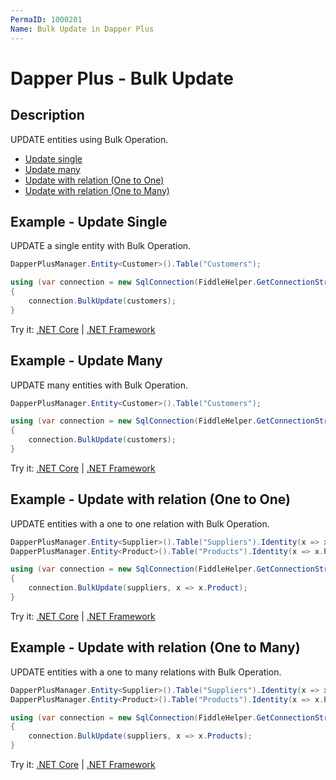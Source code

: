 ```yaml
---
PermaID: 1000201
Name: Bulk Update in Dapper Plus
---
```


# Dapper Plus - Bulk Update

## Description

UPDATE entities using Bulk Operation.

- [Update single](#example---update-single)
- [Update many](#example---update-many)
- [Update with relation (One to One)](#example---update-with-relation-one-to-one)
- [Update with relation (One to Many)](#example---update-with-relation-one-to-many)

## Example - Update Single
UPDATE a single entity with Bulk Operation.

```csharp
DapperPlusManager.Entity<Customer>().Table("Customers"); 

using (var connection = new SqlConnection(FiddleHelper.GetConnectionStringSqlServerW3Schools()))
{
    connection.BulkUpdate(customers);
}    
```
Try it: [.NET Core](https://dotnetfiddle.net/wUbog7) | [.NET Framework](https://dotnetfiddle.net/o1WkMA)

## Example - Update Many
UPDATE many entities with Bulk Operation.

```csharp
DapperPlusManager.Entity<Customer>().Table("Customers");

using (var connection = new SqlConnection(FiddleHelper.GetConnectionStringSqlServerW3Schools()))
{
    connection.BulkUpdate(customers);
}    
```
Try it: [.NET Core](https://dotnetfiddle.net/23NZSH) | [.NET Framework](hhttps://dotnetfiddle.net/10RLzV)

## Example - Update with relation (One to One)
UPDATE entities with a one to one relation with Bulk Operation.

```csharp
DapperPlusManager.Entity<Supplier>().Table("Suppliers").Identity(x => x.SupplierID);
DapperPlusManager.Entity<Product>().Table("Products").Identity(x => x.ProductID);

using (var connection = new SqlConnection(FiddleHelper.GetConnectionStringSqlServerW3Schools()))
{    
    connection.BulkUpdate(suppliers, x => x.Product);
}        
```
Try it: [.NET Core](https://dotnetfiddle.net/xqbyE7) | [.NET Framework](https://dotnetfiddle.net/rwjvqz)

## Example - Update with relation (One to Many)
UPDATE entities with a one to many relations with Bulk Operation.

```csharp
DapperPlusManager.Entity<Supplier>().Table("Suppliers").Identity(x => x.SupplierID);
DapperPlusManager.Entity<Product>().Table("Products").Identity(x => x.ProductID);

using (var connection = new SqlConnection(FiddleHelper.GetConnectionStringSqlServerW3Schools()))
{
    connection.BulkUpdate(suppliers, x => x.Products);
}
```
Try it: [.NET Core](https://dotnetfiddle.net/l799dF) | [.NET Framework](https://dotnetfiddle.net/fsTfEg)
